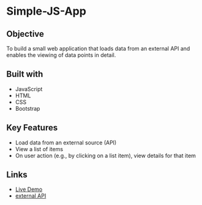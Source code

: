 # Simple-JS-App

## Objective
To build a small web application that loads
data from an external API and enables the viewing of data points in detail.

## Built with

- JavaScript
- HTML
- CSS
- Bootstrap

## Key Features

- Load data from an external source (API)
- View a list of items
- On user action (e.g., by clicking on a list item), view details for that item

## Links

- [Live Demo](https://thom187.github.io/simple-js-app/)
- [external API](https://pokeapi.co/api/v2/pokemon/?limit=150)
